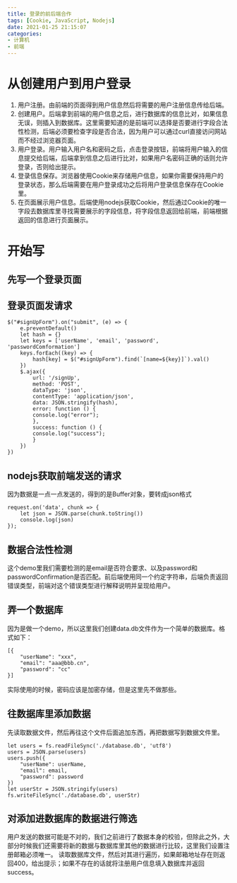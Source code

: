 ```yaml
---
title: 登录的前后端合作
tags: [Cookie, JavaScript, Nodejs]
date: 2021-01-25 21:15:07
categories:
- 计算机
- 前端
---
```


# 从创建用户到用户登录
1. 用户注册。由前端的页面得到用户信息然后将需要的用户注册信息传给后端。
2. 创建用户。后端拿到前端的用户信息之后，进行数据库的信息比对，如果信息无误，则插入到数据库。这里需要知道的是前端可以选择是否要进行字段合法性检测，后端必须要检查字段是否合法，因为用户可以通过curl直接访问网站而不经过浏览器页面。
3. 用户登录。用户输入用户名和密码之后，点击登录按钮，前端将用户输入的信息提交给后端，后端拿到信息之后进行比对，如果用户名密码正确的话则允许登录，否则给出提示。
4. 登录信息保存。浏览器使用Cookie来存储用户信息，如果你需要保持用户的登录状态，那么后端需要在用户登录成功之后将用户登录信息保存在Cookie里。
5. 在页面展示用户信息。后端使用nodejs获取Cookie，然后通过Cookie的唯一字段去数据库里寻找需要展示的字段信息，将字段信息返回给前端，前端根据返回的信息进行页面展示。

# 开始写

## 先写一个登录页面

## 登录页面发请求
```
$("#signUpForm").on("submit", (e) => {
    e.preventDefault()
    let hash = {}
    let keys = ['userName', 'email', 'password', 'passwordComformation']
    keys.forEach((key) => {
        hash[key] = $("#signUpForm").find(`[name=${key}]`).val()
    })
    $.ajax({
        url: '/signUp',
        method: 'POST',
        dataType: 'json',
        contentType: 'application/json',
        data: JSON.stringify(hash),
        error: function () {
        console.log("error");
        },
        success: function () {
        console.log("success");
        }
    })
})
```

## nodejs获取前端发送的请求
因为数据是一点一点发送的，得到的是Buffer对象，要转成json格式
```
request.on('data', chunk => {
    let json = JSON.parse(chunk.toString())
    console.log(json)
});
```

## 数据合法性检测
这个demo里我们需要检测的是email是否符合要求、以及password和passwordConfirmation是否匹配。前后端使用同一个约定字符串，后端负责返回错误类型，前端对这个错误类型进行解释说明并呈现给用户。

## 弄一个数据库
因为是做一个demo，所以这里我们创建data.db文件作为一个简单的数据库。格式如下：
```
[{
    "userName": "xxx",
    "email": "aaa@bbb.cn",
    "password": "cc"
}]
```
实际使用的时候，密码应该是加密存储，但是这里先不做那些。

## 往数据库里添加数据
先读取数据文件，然后再往这个文件后面追加东西，再把数据写到数据文件里。
```
let users = fs.readFileSync('./database.db', 'utf8')
users = JSON.parse(users)
users.push({
    "userName": userName, 
    "email": email,
    "password": password
})
let userStr = JSON.stringify(users)
fs.writeFileSync('./database.db', userStr)
```

## 对添加进数据库的数据进行筛选
用户发送的数据可能是不对的，我们之前进行了数据本身的校验，但除此之外，大部分时候我们还需要将新的数据与数据库里其他的数据进行比较，这里我们设置注册邮箱必须唯一。
读取数据库文件，然后对其进行遍历，如果邮箱地址存在则返回400，给出提示；如果不存在的话就将注册用户信息填入数据库并返回success。


